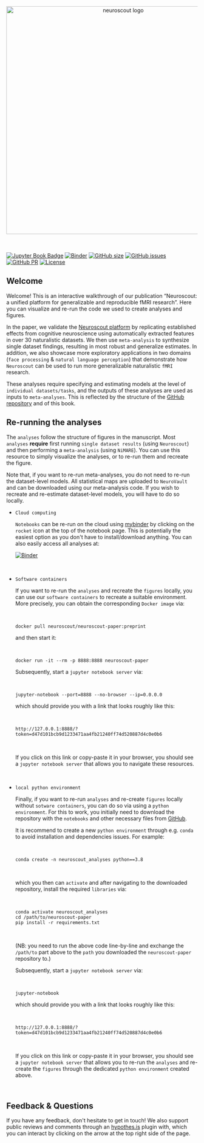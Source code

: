 <center>
<img src="https://neuroscout.org/static/neuroscout_simpler_dark_blue_medium.svg" alt="neuroscout logo" width="600" style="margin:0 0 0 0"/>
</center>

</br>
</br>

[![Jupyter Book Badge](https://jupyterbook.org/badge.svg)](https://neuroscout.github.io/neuroscout-paper)
[![Binder](https://mybinder.org/badge_logo.svg)](https://mybinder.org/v2/gh/neuroscout/neuroscout-paper/HEAD)
[![GitHub size](https://img.shields.io/github/repo-size/neuroscout/neuroscout-paper)](https://github.com/neuroscout/neuroscout-paper/archive/master.zip)
[![GitHub issues](https://img.shields.io/github/issues/neuroscout/neuroscout-paper?style=plastic)](https://github.com/neuroscout/neuroscout-paper/issues)
[![GitHub PR](https://img.shields.io/github/issues-pr/neuroscout/neuroscout-paper)](https://github.com/neuroscout/neuroscout-paper/pulls)
[![License](https://img.shields.io/github/license/neuroscout/neuroscout-paper)](https://github.com/neuroscout/neuroscout-paper)




## Welcome
Welcome! This is an interactive walkthrough of our publication “Neuroscout: a unified platform for generalizable and reproducible fMRI research”. Here you can visualize and re-run the code we used to create analyses and figures. 

In the paper, we validate the [Neuroscout platform](https://neuroscout.org/) by replicating established effects from cognitive neuroscience using automatically extracted features in over 30 naturalistic datasets. We then use `meta-analysis` to synthesize single dataset findings, resulting in most robust and generalize estimates. In addition, we also showcase more exploratory applications in two domains (`face processing` & `natural language perception`) that demonstrate how `Neuroscout` can be used to run more generalizable naturalistic `fMRI` research.

These analyses require specifying and estimating models at the level of `individual datasets/tasks`, and the outputs of these analyses are used as inputs to `meta-analyses`. This is reflected by the structure of the [GitHub repository](https://github.com/neuroscout/neuroscout-paper) and of this book.

## Re-running the analyses
The `analyses` follow the structure of figures in the manuscript. Most `analyses` **require** first running `single dataset results` (using `Neuroscout`) and then performing a `meta-analysis` (using `NiMARE`).
You can use this resource to simply visualize the analyses, or to re-run them and recreate the figure.

Note that, if you want to re-run meta-analyses, you do not need to re-run the dataset-level models. All statistical maps are uploaded to `NeuroVault` and can be downloaded using our meta-analysis code. If you wish to recreate and re-estimate dataset-level models, you will have to do so locally.

- `Cloud computing`

   `Notebooks` can be re-run on the cloud using [mybinder](https://mybinder.org/) by clicking on the `rocket` icon at the top of the notebook page. This is potentially the easiest option as you don't have to install/download anything. You can also easily access all analyses at:

   [![Binder](https://mybinder.org/badge_logo.svg)](https://mybinder.org/v2/gh/neuroscout/neuroscout-paper/HEAD)

</br>

- `Software containers`   

   If you want to re-run the `analyses` and recreate the `figures` locally, you can use our `software containers` to recreate a suitable environment. More precisely, you can obtain the corresponding `Docker image` via:

   </br>

   ```
   docker pull neuroscout/neuroscout-paper:preprint
   ```

   and then start it:

   </br>

   ```
   docker run -it --rm -p 8888:8888 neuroscout-paper
   ```

   Subsequently, start a `jupyter notebook server` via:

   </br>

   ```
   jupyter-notebook --port=8888 --no-browser --ip=0.0.0.0
   ```

   which should provide you with a link that looks roughly like this:

   </br>

   ```http://127.0.0.1:8888/?token=d47d101bcb9d1233471aa4fb21240ff74d520887d4c0e0b6```

   </br>

   If you click on this link or copy-paste it in your browser, you should
   see a `jupyter notebook server` that allows you to navigate these resources.

   </br>

- `local python environment`

   Finally, if you want to re-run `analyses` and re-create `figures` locally without `sotware containers`, you can do so via using a `python environment`. For this to work, you initially need to download the repository with the `notebooks` and other necessary files from [GitHub](https://github.com/neuroscout/neuroscout-paper). 
   
   It is recommend to create a new `python environment` through e.g. `conda` to avoid installation and dependencies issues. For example:

   </br>

   ```
   conda create -n neuroscout_analyses python==3.8
   ```
   
   </br>

   which you then can `activate` and after navigating to the downloaded repository, install the required `libraries` via:

   </br>

   ```
   conda activate neuroscout_analyses
   cd /path/to/neuroscout-paper
   pip install -r requirements.txt
   ```

   </br>

   (NB: you need to run the above code line-by-line and exchange the `/path/to` part above to the `path` you downloaded the `neuroscout-paper` repository to.)

   Subsequently, start a `jupyter notebook server` via:

   </br>

   ```
   jupyter-notebook
   ```

   which should provide you with a link that looks roughly like this:

   </br>

   ```http://127.0.0.1:8888/?token=d47d101bcb9d1233471aa4fb21240ff74d520887d4c0e0b6```

   </br>

   If you click on this link or copy-paste it in your browser, you should
   see a `jupyter notebook server` that allows you to re-run the `analyses` and re-create the `figures` through the dedicated `python environment` created above.

   </br>

## Feedback & Questions
If you have any feedback, don't hesitate to get in touch!
We also support public reviews and comments through an [hypothes.is](https://web.hypothes.is/) plugin with, which you can interact by clicking on the arrow at the top right side of the page.
